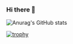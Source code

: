 ### Hi there 👋

![Anurag's GitHub stats](https://github-readme-stats.vercel.app/api?username=shohei-yamada&count_private=true)

[![trophy](https://github-profile-trophy.vercel.app/?username=shohei-yamada)](https://github.com/ryo-ma/github-profile-trophy)

<!--
**shohei-yamada/shohei-yamada** is a ✨ _special_ ✨ repository because its `README.md` (this file) appears on your GitHub profile.

Here are some ideas to get you started:

- 🔭 I’m currently working on ...
- 🌱 I’m currently learning ...
- 👯 I’m looking to collaborate on ...
- 🤔 I’m looking for help with ...
- 💬 Ask me about ...
- 📫 How to reach me: ...
- 😄 Pronouns: ...
- ⚡ Fun fact: ...
-->
